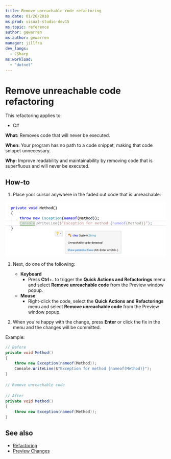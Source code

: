 ```yaml
---
title: Remove unreachable code refactoring
ms.date: 01/26/2018
ms.prod: visual-studio-dev15
ms.topic: reference
author: gewarren
ms.author: gewarren
manager: jillfra
dev_langs:
  - CSharp
ms.workload:
  - "dotnet"
---
```

# Remove unreachable code refactoring

This refactoring applies to:

- C#

**What:** Removes code that will never be executed.

**When:** Your program has no path to a code snippet, making that code snippet unnecessary.

**Why:** Improve readability and maintainability by removing code that is superfluous and will never be executed.

## How-to

1. Place your cursor anywhere in the faded out code that is unreachable:

![Faded unreachable code](media/unreachablecode-faded-cs.png)

1. Next, do one of the following:

   - **Keyboard**
      - Press **Ctrl**+**.** to trigger the **Quick Actions and Refactorings** menu and select **Remove unreachable code** from the Preview window popup.
   - **Mouse**
      - Right-click the code, select the **Quick Actions and Refactorings** menu and select **Remove unreachable code** from the Preview window popup.

1. When you're happy with the change, press **Enter** or click the fix in the menu and the changes will be committed.

Example:

```csharp
// Before
private void Method()
{
    throw new Exception(nameof(Method));
    Console.WriteLine($"Exception for method {nameof(Method)}");
}

// Remove unreachable code

// After
private void Method()
{
    throw new Exception(nameof(Method));
}
```

## See also

- [Refactoring](../refactoring-in-visual-studio.md)
- [Preview Changes](../../ide/preview-changes.md)